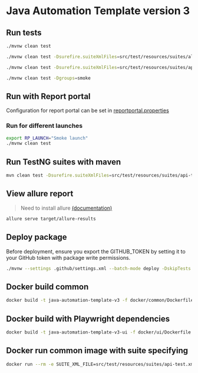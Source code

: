 # Java Automation Template version 3

## Run tests

```bash
./mvnw clean test
```

```bash
./mvnw clean test -Dsurefire.suiteXmlFiles=src/test/resources/suites/all-test.xml -DRP_ATTRIBUTES=level:regression

```

```bash
./mvnw clean test -Dsurefire.suiteXmlFiles=src/test/resources/suites/api-test.xml -DRP_ATTRIBUTES=level:feature
```

```bash
./mvnw clean test -Dgroups=smoke 
```

## Run with Report portal

Configuration for report portal can be set in [reportportal.properties](src/test/resources/reportportal.properties)

### Run for different launches

```bash
export RP_LAUNCH="Smoke launch"
./mvnw clean test 
```

## Run TestNG suites with maven 

```bash
mvn clean test -Dsurefire.suiteXmlFiles=src/test/resources/suites/api-test.xml
```

## View allure report

> Need to install allure [(documentation)](https://allurereport.org/docs/install/)

```bash
allure serve target/allure-results
```

## Deploy package

Before deployment, ensure you export the GITHUB_TOKEN by setting it to your GitHub token with package write permissions.

```bash
./mvnw --settings .github/settings.xml --batch-mode deploy -DskipTests
```

## Docker build common

```bash
docker build -t java-automation-template-v3 -f docker/common/Dockerfile .
```

## Docker build with Playwright dependencies

```bash
docker build -t java-automation-template-v3-ui -f docker/ui/Dockerfile .
```

## Docker run common image with suite specifying

```bash
docker run --rm -e SUITE_XML_FILE=src/test/resources/suites/api-test.xml -v $(pwd)/target:/app/target/ java-automation-template-v3
```